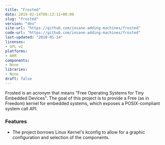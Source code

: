 ```yaml
---
title: "Frosted"
date: 2019-02-14T08:13:11+00:00
slug: "frosted"
version: "dev"
site-url: "https://github.com/insane-adding-machines/frosted"
code-url: "https://github.com/insane-adding-machines/frosted"
last-updated: "2018-05-14"
licenses: 
- GPL v2
platforms:
- ARM
components:
- None
libraries:
- None
draft: false
---
```

Frosted is an acronym that means "Free Operating Systems for Tiny Embedded Devices". The goal of this project is to provide a Free (as in Freedom) kernel for embedded systems, which exposes a POSIX-compliant system call API.

<!--more-->

### Features
- The project borrows Linux Kernel's kconfig to allow for a graphic configuration and selection of the components.


